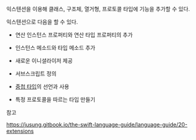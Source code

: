익스텐션을 이용해 클래스, 구조체, 열거형, 프로토콜 타입에 기능을 추가할 수 있다. 

익스텐션으로 다음을 할 수 있다. 

+ 연산 인스턴스 프로퍼티와 연산 타입 프로퍼티의 추가 
+ 인스턴스 메소드와 타입 메소드 추가
+ 새로운 이니셜라이저 제공
+ 서브스크립트 정의
+ [중첩 타입](https://jusung.gitbook.io/the-swift-language-guide/language-guide/19-nested-types)의 선언과 사용

+ 특정 프로토콜을 따르는 타입 만들기



참고

https://jusung.gitbook.io/the-swift-language-guide/language-guide/20-extensions



